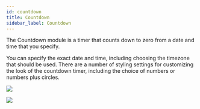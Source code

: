 ```yaml
---
id: countdown
title: Countdown
sidebar_label: Countdown
---
```


The Countdown module is a timer that counts down to zero from a date and time
that you specify.

You can specify the exact date and time, including choosing the timezone that
should be used. There are a number of styling settings for customizing the
look of the countdown timer, including the choice of numbers or numbers plus
circles.

![](/img/countdown-1.jpg)

![](/img/countdown-2.png)
